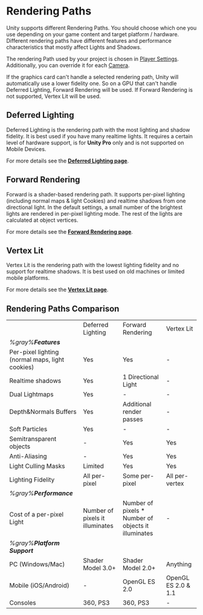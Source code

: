 Rendering Paths
===============


Unity supports different <span class=keyword>Rendering Paths</span>. You should choose which one you use depending on your game content and target platform / hardware. Different rendering paths have different features and performance characteristics that mostly affect Lights and Shadows.

The rendering Path used by your project is chosen in [Player Settings](class-PlayerSettings.html). Additionally, you can override it for each [Camera](class-Camera.html).

If the graphics card can't handle a selected rendering path, Unity will automatically use a lower fidelity one. So on a GPU that can't handle Deferred Lighting, Forward Rendering will be used. If Forward Rendering is not supported, Vertex Lit will be used.


<a id="deferredlighting"></a>
Deferred Lighting
-----------------


<span class=keyword>Deferred Lighting</span> is the rendering path with the most lighting and shadow fidelity. It is best used if you have many realtime lights. It requires a certain level of hardware support, is for __Unity Pro__ only and is not supported on <span class=keyword>Mobile Devices</span>.

For more details see the __[Deferred Lighting page](RenderTech-DeferredLighting.html)__.


<a id="forward"></a>
Forward Rendering
-----------------


<span class=keyword>Forward</span> is a shader-based rendering path. It supports per-pixel lighting (including normal maps & light Cookies) and realtime shadows from one directional light. In the default settings, a small number of the brightest lights are rendered in per-pixel lighting mode. The rest of the lights are calculated at object vertices.

For more details see the __[Forward Rendering page](RenderTech-ForwardRendering.html)__.


<a id="vertexlit"></a>
Vertex Lit
----------


<span class=keyword>Vertex Lit</span> is the rendering path with the lowest lighting fidelity and no support for realtime shadows. It is best used on old machines or limited mobile platforms.

For more details see the __[Vertex Lit page](RenderTech-VertexLit.html)__.


Rendering Paths Comparison
--------------------------



|    |    |    |    |
|:---|:---|:---|:---|
|                                                 | Deferred Lighting | Forward Rendering   | Vertex Lit |
|_%gray%__Features___ | | | |
|Per-pixel lighting (normal maps, light cookies)  | Yes               | Yes                 | -          |
|Realtime shadows                                 | Yes               | 1 Directional Light | -          |
|Dual Lightmaps                                   | Yes               | -                   | -          |
|Depth&Normals Buffers                            | Yes               | Additional render passes | -     |
|Soft Particles                                   | Yes               | -                   | -          |
|Semitransparent objects                          | -                 | Yes                 | Yes        |
|Anti-Aliasing                                    | -                 | Yes                 | Yes        |
|Light Culling Masks                              | Limited           | Yes                 | Yes        |
|Lighting Fidelity                                | All per-pixel     | Some per-pixel      | All per-vertex |
|_%gray%__Performance___ | | | |
|Cost of a per-pixel Light                        | Number of pixels it illuminates | Number of pixels * Number of objects it illuminates | - |
|_%gray%__Platform Support___ | | | |
|PC (Windows/Mac)                                 | Shader Model 3.0+ | Shader Model 2.0+   | Anything            |
|Mobile (iOS/Android)                             | -                 | OpenGL ES 2.0       | OpenGL ES 2.0 & 1.1 |
|Consoles                                         | 360, PS3          | 360, PS3            | -                   |


